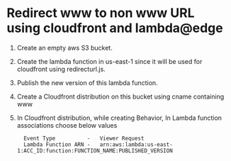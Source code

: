 # Redirect www to non www URL using cloudfront and lambda@edge

1. Create an empty aws S3 bucket.
1. Create the lambda function in us-east-1 since it will be used for cloudfront using redirecturl.js.
1. Publish the new version of this lambda function.
1. Create a Cloudfront distribution on this bucket using cname containing www
1. In Cloudfront distribution, while creating Behavior, In Lambda function associations choose below values

         Event Type          -   Viewer Request
         Lambda Function ARN -   arn:aws:lambda:us-east-1:ACC_ID:function:FUNCTION_NAME:PUBLISHED_VERSION 
      
